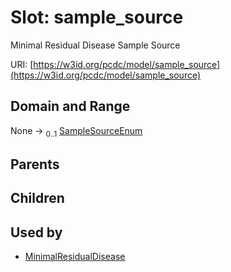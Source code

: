 
# Slot: sample_source


Minimal Residual Disease Sample Source

URI: [https://w3id.org/pcdc/model/sample_source](https://w3id.org/pcdc/model/sample_source)


## Domain and Range

None &#8594;  <sub>0..1</sub> [SampleSourceEnum](SampleSourceEnum.md)

## Parents


## Children


## Used by

 * [MinimalResidualDisease](MinimalResidualDisease.md)
